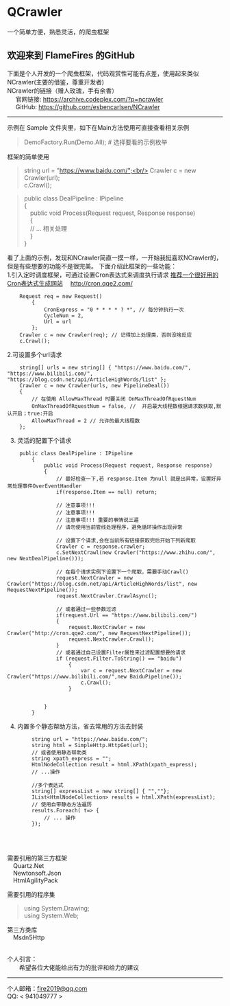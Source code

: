 # QCrawler
一个简单方便，熟悉灵活，的爬虫框架

## 欢迎来到 FlameFires 的GitHub

下面是个人开发的一个爬虫框架，代码观赏性可能有点差，使用起来类似NCrawler(主要的借鉴，尊重开发者)	<br/>
NCrawler的链接（赠人玫瑰，手有余香）<br/>
&nbsp;&nbsp;&nbsp;&nbsp;&nbsp;官网链接: <https://archive.codeplex.com/?p=ncrawler><br/>
&nbsp;&nbsp;&nbsp;&nbsp;&nbsp;GitHub: <https://github.com/esbencarlsen/NCrawler>

***

<!-- 内嵌数学公式$\sum_{i=1}^{10}f(i)\,\,\text{thanks}$
$$
\sum_{i=1}^{10}f(i)\,\,\text{thanks}
$$ -->

示例在 Sample 文件夹里，如下在Main方法使用可直接查看相关示例

>DemoFactory.Run(Demo.All); # 选择要看的示例枚举

框架的简单使用
>string url = "https://www.baidu.com/";<br/>
>Crawler c = new Crawler(url);<br/>
>c.Crawl();

>public class DealPipeline : IPipeline <br/>
{ <br/>
&emsp;public void Process(Request request, Response response) <br/>
&emsp;{ <br/>
&emsp;// ...    相关处理 <br/>
&emsp;} <br/>
>} 

看了上面的示例，发现和NCrawler简直一摸一样，一开始我挺喜欢NCrawler的，但是有些想要的功能不是很完美。
下面介绍此框架的一些功能：
<br>
1.引入定时调度框架，可通过设置Cron表达式来调度执行请求
 [推荐一个很好用的Cron表达式生成网站](http://cron.qqe2.com/ "表达式生成网站") &emsp;<http://cron.qqe2.com/>
```
    Request req = new Request()
        {
            CronExpress = "0 * * * * ? *", // 每分钟执行一次
            CycleNum = 2,
            Url = url
        };
    Crawler c = new Crawler(req); // 记得加上处理类，否则没啥反应
    c.Crawl();
```

2.可设置多个url请求
<br/>

```
    string[] urls = new string[] { "https://www.baidu.com/", "https://www.bilibili.com/", "https://blog.csdn.net/api/ArticleHighWords/list" };
    Crawler c = new Crawler(urls, new PipelineDeal())
    {
        // 在使用 AllowMaxThread 时要关闭 OnMaxThreadOfRquestNum
        OnMaxThreadOfRquestNum = false, //  开启最大线程数根据请求数获取,默认开启；true:开启
        AllowMaxThread = 2 // 允许的最大线程数
    };
```

3. 灵活的配置下个请求
```
    public class DealPipeline : IPipeline
        {
            public void Process(Request request, Response response)
            {
                // 最好检查一下,若 response.Item 为null 就是出异常，设置好异常处理事件OverEventHandler
                if(response.Item == null) return;

                // 注意事项!!!
                // 注意事项!!!
                // 注意事项!!! 重要的事情说三遍
                // 请勿使用当前管线处理程序，避免循环操作出现异常

                // 设置下个请求,会在当前所有链接获取完后开始下列新爬取
                Crawler c = response.crawler;
                c.SetNextCrawl(new Crawler("https://www.zhihu.com/", new NextDealPipeline()));

                // 在每个请求实例下设置下一个爬取，需要手动Crawl()
                request.NextCrawler = new Crawler("https://blog.csdn.net/api/ArticleHighWords/list", new RequestNextPipeline());
                request.NextCrawler.CrawlAsync();

                // 或者通过一些参数过滤
                if(request.Url == "https://www.bilibili.com/")
                {
                    request.NextCrawler = new Crawler("http://cron.qqe2.com/", new RequestNextPipeline());
                    request.NextCrawler.Crawl();
                }
                // 或者通过自己设置Filter属性来过滤配置想要的请求
                if (request.Filter.ToString() == "baidu")
                    {
                        var c = request.NextCrawler = new Crawler("https://www.bilibili.com/",new BaiduPipeline());
                        c.Crawl();
                    }

                
            }
        }
```
4. 内置多个静态帮助方法，省去常用的方法去封装
```
        string url = "https://www.baidu.com/";
        string html = SimpleHttp.HttpGet(url);
        // 或者使用静态帮助类
        string xpath_express = "";
        HtmlNodeCollection result = html.XPath(xpath_express);
        // ...操作

        //多个表达式
        string[] expressList = new string[] { "",""};
        IList<HtmlNodeCollection> results = html.XPath(expressList);
        // 使用自带静态方法遍历
        results.Foreach( t=> {
            // ... 操作
        });
```
<br/>


<br/>

需要引用的第三方框架 <br/>
&emsp;Quartz.Net
<br/>
&emsp;Newtonsoft.Json
<br/>
&emsp;HtmlAgilityPack
<br/>

需要引用的程序集
>using System.Drawing; <br/>
>using System.Web;

第三方类库<br/>
&emsp;Msdn5Http <br/>

<br/>
个人引言：
<br/>
&emsp;&emsp;希望各位大佬能给出有力的批评和给力的建议

---
个人邮箱：<fire2019@qq.com> <br/>
QQ: < 941049777 >
